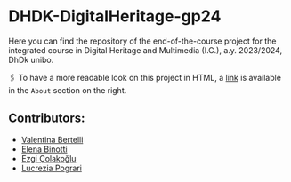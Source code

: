 # DHDK-DigitalHeritage-gp24
Here you can find the repository of the end-of-the-course project for the integrated course in Digital Heritage and Multimedia (I.C.), a.y. 2023/2024, DhDk unibo.

:paperclips: To have a more readable look on this project in HTML, a [link]() is available in the `About` section on the right.

## Contributors:
* [Valentina Bertelli](https://github.com/)
* [Elena Binotti](https://github.com/)
* [Ezgi Çolakoğlu](https://github.com/)
* [Lucrezia Pograri](https://github.com/lucreziapograri)

